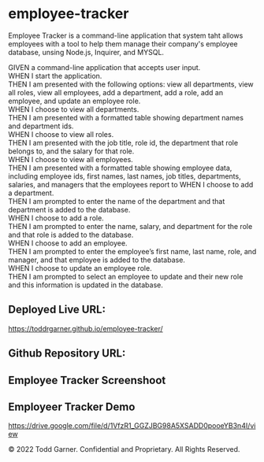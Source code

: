 # employee-tracker   

Employee Tracker is a command-line application that system taht allows employees with a tool to help them manage their company's employee database, unsing Node.js, Inquirer, and MYSQL.

GIVEN a command-line application that accepts user input. <br>
WHEN I start the application. <br>
THEN I am presented with the following options: view all departments, view all roles, view all employees, add a department, add a role, add an employee, and update an employee role. <br>
WHEN I choose to view all departments. <br>
THEN I am presented with a formatted table showing department names and department ids. <br>
WHEN I choose to view all roles. <br>
THEN I am presented with the job title, role id, the department that role belongs to, and the salary for that role. <br>
WHEN I choose to view all employees. <br>
THEN I am presented with a formatted table showing employee data, including employee ids, first names, last names, job titles, departments, salaries, and managers that the employees report to
WHEN I choose to add a department. <br>
THEN I am prompted to enter the name of the department and that department is added to the database.<br>
WHEN I choose to add a role.<br>
THEN I am prompted to enter the name, salary, and department for the role and that role is added to the database.<br>
WHEN I choose to add an employee.<br>
THEN I am prompted to enter the employee’s first name, last name, role, and manager, and that employee is added to the database.<br>
WHEN I choose to update an employee role.<br>
THEN I am prompted to select an employee to update and their new role and this information is updated in the database.<br>

## Deployed Live URL:

https://toddrgarner.github.io/employee-tracker/
## Github Repository URL:

## Employee Tracker Screenshoot


## Employeer Tracker Demo

https://drive.google.com/file/d/1VfzR1_GGZJBG98A5XSADD0pooeYB3n4I/view

© 2022 Todd Garner. Confidential and Proprietary. All Rights Reserved.